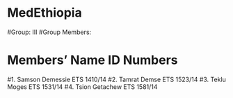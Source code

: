 # MedEthiopia

#Group: III
#Group Members: 

#  Members’ Name             ID Numbers

#1. Samson Demessie        ETS 1410/14
#2. Tamrat Demse           ETS 1523/14
#3. Teklu Moges            ETS 1531/14
#4. Tsion Getachew         ETS 1581/14
